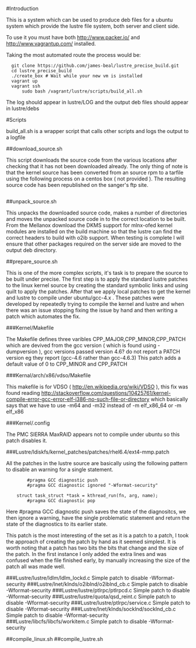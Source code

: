#Introduction

This is a system which can be used to produce deb files for a ubuntu system which provide the lustre file system, both server and client side.

To use it you must have both http://www.packer.io/ and http://www.vagrantup.com/ installed.

Taking the most automated route the process would be:

```
  git clone https://github.com/james-beal/lustre_precise_build.git
  cd lustre_precise_build
  ./create_box # Wait while your new vm is installed
  vagrant up
  vagrant ssh
      sudo bash /vagrant/lustre/scripts/build_all.sh
```

The log should appear in lustre/LOG and the output deb files should appear in lustre/debs

#Scripts

build_all.sh is a wrapper script that calls other scripts and logs the output to a logfile

##download_source.sh

This script downloads the source code from the various locations after checking that it has not been downloaded already. The only thing of note is that the kernel source has been converted from an source rpm to a tarfile using the following process on a centos box ( not provided ). The resulting source code has been republished on the sanger's ftp site.
```

```
##unpack_source.sh

This unpacks the downloaded source code, makes a number of directories and moves the unpacked source code in to the correct location to be built. From the Mellanox download the DKMS support for mlnx-ofed kernel modules are installed on the build machine so that the lustre can find the correct headers to build with o2ib support. When testing is complete I will ensure that other packages required on the server side are moved to the output deb directory.

##prepare_source.sh

This is one of the more complex scripts, it's task is to prepare the source to be built under precise. The first step is to apply the standard lustre patches to the linux kernel source by creating the standard symbolic links and using quilt to apply the patches. After that we apply local patches to get the kernel and lustre to compile under ubuntu/gcc-4.x . These patches were developed by repeatedly trying to compile the kernel and lustre and when there was an issue stopping fixing the issue by hand and then writing a patch which automates the fix.

###Kernel/Makefile

The Makefile defines three varibles CPP_MAJOR,CPP_MINOR,CPP_PATCH which are devived from the gcc version ( which is found using  -dumpversion ), gcc versions passed version 4.6? do not report a PATCH version eg they report (gcc-4.6 rather than gcc-4.6.3) This patch adds a default value of 0 to CPP_MINOR and CPP_PATCH

###Kernal/arch/x86/vdso/Makefile

This makefile is for VDSO ( http://en.wikipedia.org/wiki/VDSO ), this fix was found reading http://stackoverflow.com/questions/10425761/kernel-compile-error-gcc-error-elf-i386-no-such-file-or-directory which basically says that we have to use -m64 and -m32 instead of -m elf_x86_64  or -m elf_x86

###Kernel/.config

The  PMC SIERRA MaxRAID appears not to compile under ubuntu so this patch disables it.

###Lustre/ldiskfs/kernel_patches/patches/rhel6.4/ext4-mmp.patch

All the patches in the lustre source are basically using the following pattern to disable an warning for a single statement.

```
        #pragma GCC diagnostic push
        #pragma GCC diagnostic ignored "-Wformat-security"

 	struct task_struct *task = kthread_run(fn, arg, name);
        #pragma GCC diagnostic pop
```
Here #pragma GCC diagnostic push saves the state of the diagnositcs, we then ignore a warning, have the single problematic statement and return the state of the diagnostics to its earlier state.

This patch is the most interesting of the set as it is a patch to a patch, I took the approach of creating the patch by hand as it seemed simplest. It is worth noting that a patch has two bits the bits that change and the size of the patch. In the first instance I only added the extra lines and was confused when the file finished early, by manually increasing the size of the patch all was made well.

###Lustre/lustre/ldlm/ldlm_lockd.c
Simple patch to disable -Wformat-security
###Lustre/lnet/klnds/o2iblnd/o2iblnd_cb.c
Simple patch to disable -Wformat-security
###Lustre/lustre/ptlrpc/ptlrpcd.c
Simple patch to disable -Wformat-security
###Lustre/lustre/quota/qsd_reint.c
Simple patch to disable -Wformat-security
###Lustre/lustre/ptlrpc/service.c
Simple patch to disable -Wformat-security
###Lustre/lnet/klnds/socklnd/socklnd_cb.c
Simple patch to disable -Wformat-security
###Lustre/libcfs/libcfs/workitem.c
Simple patch to disable -Wformat-security

##compile_linux.sh
##compile_lustre.sh

